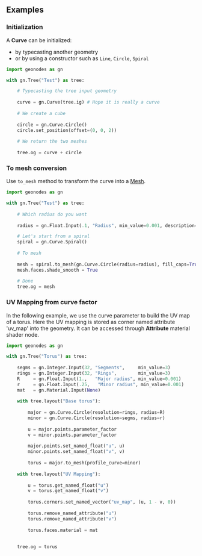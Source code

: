 ## Examples

### Initialization

A **Curve** can be initialized:
- by typecasting another geometry
- or by using a constructor such as `Line`, `Circle`, `Spiral`

```python
import geonodes as gn

with gn.Tree("Test") as tree:

    # Typecasting the tree input geometry
    
    curve = gn.Curve(tree.ig) # Hope it is really a curve
    
    # We create a cube
    
    circle = gn.Curve.Circle()
    circle.set_position(offset=(0, 0, 2))
    
    # We return the two meshes
    
    tree.og = curve + circle
```


### To mesh conversion

Use `to_mesh` method to transform the curve into a [Mesh](Mesh.md).

```python
import geonodes as gn

with gn.Tree("Test") as tree:
    
    # Which radius do you want
    
    radius = gn.Float.Input(.1, "Radius", min_value=0.001, description="The curve radius")

    # Let's start from a spiral    
    spiral = gn.Curve.Spiral()
    
    # To mesh
    
    mesh = spiral.to_mesh(gn.Curve.Circle(radius=radius), fill_caps=True)
    mesh.faces.shade_smooth = True
    
    # Done
    tree.og = mesh
```

### UV Mapping from curve factor

In the following example, we use the curve parameter to build the UV map of a torus.
Here the UV mapping is stored as corner named attribute 'uv_map' into the geometry.
It can be accessed through **Attribute** material shader node.


```python
import geonodes as gn

with gn.Tree("Torus") as tree:
    
    segms = gn.Integer.Input(32, "Segments",     min_value=3)
    rings = gn.Integer.Input(32, "Rings",        min_value=3)
    R     = gn.Float.Input(1.,   "Major radius", min_value=0.001)
    r     = gn.Float.Input(.25,   "Minor radius", min_value=0.001)
    mat   = gn.Material.Input(None)
    
    with tree.layout("Base torus"):
    
        major = gn.Curve.Circle(resolution=rings, radius=R)
        minor = gn.Curve.Circle(resolution=segms, radius=r)
        
        u = major.points.parameter_factor
        v = minor.points.parameter_factor
    
        major.points.set_named_float("u", u)
        minor.points.set_named_float("v", v)
        
        torus = major.to_mesh(profile_curve=minor)
        
    with tree.layout("UV Mapping"):
        
        u = torus.get_named_float("u")
        v = torus.get_named_float("v")
        
        torus.corners.set_named_vector("uv_map", (u, 1 - v, 0))
        
        torus.remove_named_attribute("u")
        torus.remove_named_attribute("v")
        
        torus.faces.material = mat
    
        
    tree.og = torus
```
